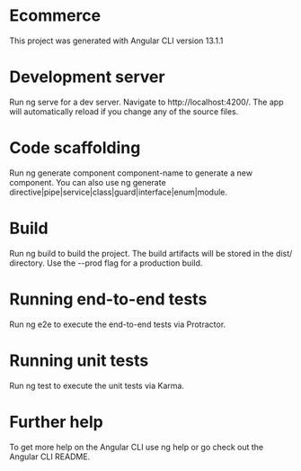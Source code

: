 # Ecommerce
This project was generated with Angular CLI version 13.1.1

# Development server
Run ng serve for a dev server. Navigate to http://localhost:4200/. The app will automatically reload if you change any of the source files.

# Code scaffolding
Run ng generate component component-name to generate a new component. You can also use ng generate directive|pipe|service|class|guard|interface|enum|module.

# Build
Run ng build to build the project. The build artifacts will be stored in the dist/ directory. Use the --prod flag for a production build.

# Running end-to-end tests
Run ng e2e to execute the end-to-end tests via Protractor.

# Running unit tests
Run ng test to execute the unit tests via Karma.

# Further help
To get more help on the Angular CLI use ng help or go check out the Angular CLI README.
